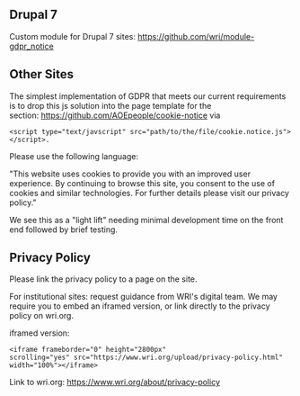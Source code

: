 Drupal 7
--------

Custom module for Drupal 7 sites: <https://github.com/wri/module-gdpr_notice> 

Other Sites
-------------------------

The simplest implementation of GDPR that meets our current requirements is to drop this js solution into the page template for the <head> section: <https://github.com/AOEpeople/cookie-notice> via 
```
<script type="text/javscript" src="path/to/the/file/cookie.notice.js"></script>.  
```
Please use the following language: 

"This website uses cookies to provide you with an improved user experience. By continuing to browse this site, you consent to the use of cookies and similar technologies. For further details please visit our privacy policy." 

We see this as a "light lift" needing minimal development time on the front end followed by brief testing.

Privacy Policy
--------------

Please link the privacy policy to a page on the site. 

For institutional sites: request guidance from WRI's digital team. We may require you to embed an iframed version, or link directly to the privacy policy on wri.org.  

iframed version:
```
<iframe frameborder="0" height="2800px" scrolling="yes" src="https://www.wri.org/upload/privacy-policy.html" width="100%"></iframe> 
```

Link to wri.org:
https://www.wri.org/about/privacy-policy



